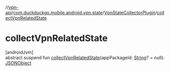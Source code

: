 //[vpn-api](../../../index.md)/[com.duckduckgo.mobile.android.vpn.state](../index.md)/[VpnStateCollectorPlugin](index.md)/[collectVpnRelatedState](collect-vpn-related-state.md)

# collectVpnRelatedState

[androidJvm]\
abstract suspend fun [collectVpnRelatedState](collect-vpn-related-state.md)(appPackageId: [String](https://kotlinlang.org/api/latest/jvm/stdlib/kotlin/-string/index.html)? = null): [JSONObject](https://developer.android.com/reference/kotlin/org/json/JSONObject.html)

